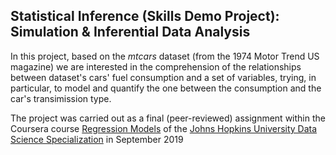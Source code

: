 ## Statistical Inference (Skills Demo Project): Simulation & Inferential Data Analysis

In this project, based on the *mtcars* dataset (from the 1974 Motor Trend US magazine) we are interested in the comprehension of the relationships between dataset's cars' fuel consumption and a set of variables, trying, in particular, to model and quantify the one between the consumption and the car's transimission type.

The project was carried out as a final (peer-reviewed) assignment  within the Coursera course [Regression Models](https://www.coursera.org/learn/regression-models/) of the [Johns Hopkins University Data Science Specialization](http://www.coursera.org/specializations/jhu-data-science) in September 2019
